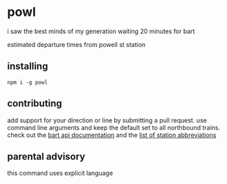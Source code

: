 # powl
i saw the best minds of my generation waiting 20 minutes for bart

estimated departure times from powell st station

## installing

`npm i -g powl`

## contributing

add support for your direction or line by submitting a pull request. use command line arguments and keep the default
set to all northbound trains.
check out the [bart api documentation](http://api.bart.gov/docs/etd/etd.aspx) 
and the [list of station abbreviations](http://api.bart.gov/docs/overview/abbrev.aspx)

## parental advisory

this command uses explicit language
